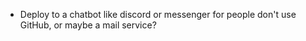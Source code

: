- Deploy to a chatbot like discord or messenger for people don't use GitHub,
or maybe a mail service?